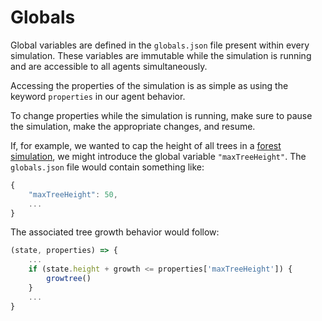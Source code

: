 # Globals

Global variables are defined in the `globals.json` file present within every simulation. These variables are immutable while the simulation is running and are accessible to all agents simultaneously.

Accessing the properties of the simulation is as simple as using the keyword `properties` in our agent behavior.

To change properties while the simulation is running, make sure to pause the simulation, make the appropriate changes, and resume.

If, for example, we wanted to cap the height of all trees in a [forest simulation](https://hash.ai/index/5e065650196c3fbd41d8bd43/forest), we might introduce the global variable `"maxTreeHeight"`. The `globals.json` file would contain something like:

```javascript
{
    "maxTreeHeight": 50,
    ...
}
```

The associated tree growth behavior would follow:

```javascript
(state, properties) => {
    ...
    if (state.height + growth <= properties['maxTreeHeight']) {
        growtree()
    }
    ...
}
```

